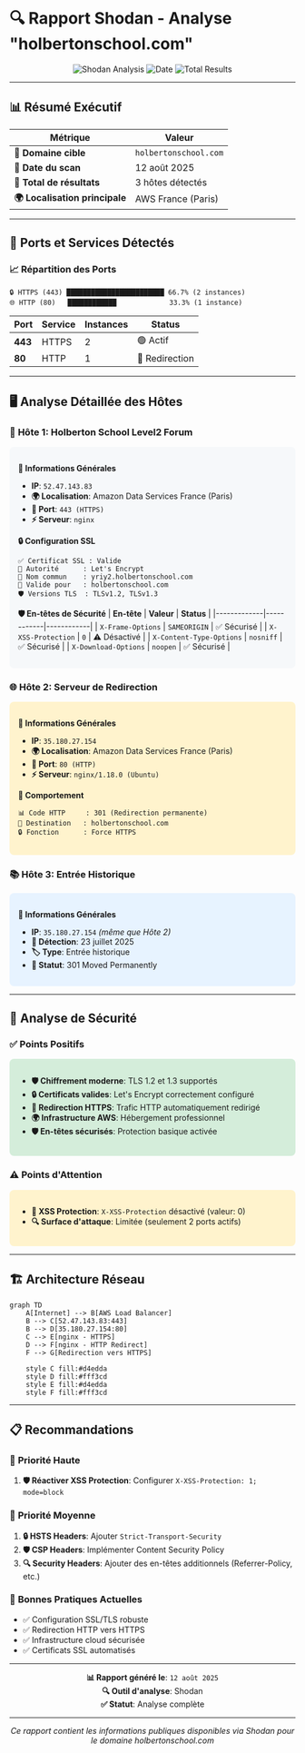 # 🔍 Rapport Shodan - Analyse "holbertonschool.com"

<div align="center">

![Shodan Analysis](https://img.shields.io/badge/Shodan-Analysis-red)
![Date](https://img.shields.io/badge/Scan%20Date-12%20août%202025-blue)
![Total Results](https://img.shields.io/badge/Total%20Results-3-green)

</div>

---

## 📊 Résumé Exécutif

| **Métrique** | **Valeur** |
|--------------|------------|
| **🎯 Domaine cible** | `holbertonschool.com` |
| **📅 Date du scan** | 12 août 2025 |
| **🔢 Total de résultats** | 3 hôtes détectés |
| **🌍 Localisation principale** | AWS France (Paris) |

---

## 🚪 Ports et Services Détectés

### 📈 Répartition des Ports

```
🔒 HTTPS (443) ████████████████████████ 66.7% (2 instances)
🌐 HTTP (80)   ████████████             33.3% (1 instance)
```

| **Port** | **Service** | **Instances** | **Status** |
|----------|-------------|---------------|------------|
| **443** | HTTPS | 2 | 🟢 Actif |
| **80** | HTTP | 1 | 🔄 Redirection |

---

## 🖥️ Analyse Détaillée des Hôtes

### 🎯 **Hôte 1: Holberton School Level2 Forum**

<div style="background-color: #f6f8fa; padding: 15px; border-radius: 8px; margin: 10px 0;">

**📍 Informations Générales**
- **IP**: `52.47.143.83`
- **🌍 Localisation**: Amazon Data Services France (Paris)
- **🚪 Port**: `443 (HTTPS)`
- **⚡ Serveur**: `nginx`

**🔒 Configuration SSL**
```
✅ Certificat SSL : Valide
🏢 Autorité      : Let's Encrypt
🔐 Nom commun    : yriy2.holbertonschool.com
🎯 Valide pour   : holbertonschool.com
🛡️ Versions TLS  : TLSv1.2, TLSv1.3
```

**🛡️ En-têtes de Sécurité**
| **En-tête** | **Valeur** | **Status** |
|-------------|------------|------------|
| `X-Frame-Options` | `SAMEORIGIN` | ✅ Sécurisé |
| `X-XSS-Protection` | `0` | ⚠️ Désactivé |
| `X-Content-Type-Options` | `nosniff` | ✅ Sécurisé |
| `X-Download-Options` | `noopen` | ✅ Sécurisé |

</div>

### 🌐 **Hôte 2: Serveur de Redirection**

<div style="background-color: #fff3cd; padding: 15px; border-radius: 8px; margin: 10px 0;">

**📍 Informations Générales**
- **IP**: `35.180.27.154`
- **🌍 Localisation**: Amazon Data Services France (Paris)
- **🚪 Port**: `80 (HTTP)`
- **⚡ Serveur**: `nginx/1.18.0 (Ubuntu)`

**🔄 Comportement**
```
📊 Code HTTP     : 301 (Redirection permanente)
🎯 Destination   : holbertonschool.com
🔒 Fonction      : Force HTTPS
```

</div>

### 📚 **Hôte 3: Entrée Historique**

<div style="background-color: #e7f3ff; padding: 15px; border-radius: 8px; margin: 10px 0;">

**📍 Informations Générales**
- **IP**: `35.180.27.154` *(même que Hôte 2)*
- **📅 Détection**: 23 juillet 2025
- **🏷️ Type**: Entrée historique
- **🔄 Statut**: 301 Moved Permanently

</div>

---

## 🔐 Analyse de Sécurité

### ✅ **Points Positifs**

<div style="background-color: #d4edda; padding: 15px; border-radius: 8px; margin: 10px 0;">

- **🛡️ Chiffrement moderne**: TLS 1.2 et 1.3 supportés
- **🔒 Certificats valides**: Let's Encrypt correctement configuré
- **🔄 Redirection HTTPS**: Trafic HTTP automatiquement redirigé
- **🌍 Infrastructure AWS**: Hébergement professionnel
- **🛡️ En-têtes sécurisés**: Protection basique activée

</div>

### ⚠️ **Points d'Attention**

<div style="background-color: #fff3cd; padding: 15px; border-radius: 8px; margin: 10px 0;">

- **🚨 XSS Protection**: `X-XSS-Protection` désactivé (valeur: 0)
- **🔍 Surface d'attaque**: Limitée (seulement 2 ports actifs)

</div>

---

## 🏗️ Architecture Réseau

```mermaid
graph TD
    A[Internet] --> B[AWS Load Balancer]
    B --> C[52.47.143.83:443]
    B --> D[35.180.27.154:80]
    C --> E[nginx - HTTPS]
    D --> F[nginx - HTTP Redirect]
    F --> G[Redirection vers HTTPS]
    
    style C fill:#d4edda
    style D fill:#fff3cd
    style E fill:#d4edda
    style F fill:#fff3cd
```

---

## 📋 Recommandations

### 🎯 **Priorité Haute**
1. **🛡️ Réactiver XSS Protection**: Configurer `X-XSS-Protection: 1; mode=block`

### 🎯 **Priorité Moyenne**
1. **🔒 HSTS Headers**: Ajouter `Strict-Transport-Security`
2. **🛡️ CSP Headers**: Implémenter Content Security Policy
3. **🔍 Security Headers**: Ajouter des en-têtes additionnels (Referrer-Policy, etc.)

### 🎯 **Bonnes Pratiques Actuelles**
- ✅ Configuration SSL/TLS robuste
- ✅ Redirection HTTP vers HTTPS
- ✅ Infrastructure cloud sécurisée
- ✅ Certificats SSL automatisés

---

<div align="center">

**📊 Rapport généré le**: `12 août 2025`  
**🔍 Outil d'analyse**: Shodan  
**✅ Statut**: Analyse complète

---

*Ce rapport contient les informations publiques disponibles via Shodan pour le domaine holbertonschool.com*

</div>